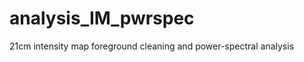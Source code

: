 analysis_IM_pwrspec
===================

21cm intensity map foreground cleaning and power-spectral analysis